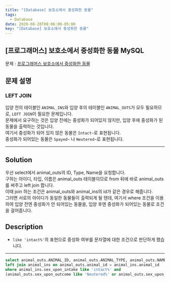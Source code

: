 ```yaml
---
title: "[Database] 보호소에서 중성화한 동물"
tags:
  - Database
date: 2020-08-28T08:06:00-05:00
key: "[Database] 보호소에서 중성화한 동물"
---
```


## [프로그래머스] 보호소에서 중성화한 동물 MySQL

<!--more-->

문제 : [프로그래머스 보호소에서 중성화한 동물](https://programmers.co.kr/learn/courses/30/lessons/59045)

## 문제 설명

### LEFT JOIN

입양 전의 테이블인 `ANIMAL_INS`와 입양 후의 테이블인 `ANIMAL_OUTS`가 모두 필요하므로, `LEFT JOIN`이 필요한 문제입니다.<br>
문제에서 요구하는 것은 입양 전에는 중성화가 되어있지 않지만, 입양 후에 중성화가 된 동물을 출력하는 것입니다.<br>
여기서 중성화가 되어 있지 않은 동물은 `Intact~`로 표현됩니다.<br>
중성화가 되어있는 동물은 `Spayed~` 나 `Neutered~`로 표현됩니다.<br>


---

## Solution

우선 select에서 animal_outs의 ID, Type, Name을 요청합니다.<br>
구하는 아이디, 타입, 이름은 animal_outs 테이블이므로 from 뒤에 바로 animal_outs를 써주고 left join 합니다.<br>
이때 join 하는 조건은 animal_outs와 animal_ins의 id가 같은 경우로 해줍니다.<br>
그러면 서로의 아이디가 동일한 동물들이 출력되게 될 텐데, 여기서 where 조건을 이용하여 입양 전엔 중성화가 안 되어있는 동물을, 입양 후엔 중성화가 되어있는 동물로 조건을 걸어줍니다.<br>


## Description

- `like 'intact%'`의 표현으로 중성화 여부를 문자열에 대한 조건으로 판단하게 했습니다.

---

```sql
select animal_outs.ANIMAL_ID, animal_outs.ANIMAL_TYPE, animal_outs.NAME from animal_outs 
left join animal_ins on animal_outs.animal_id = animal_ins.animal_id 
where animal_ins.sex_upon_intake like 'intact%' and 
(animal_outs.sex_upon_outcome like 'Neutered%' or animal_outs.sex_upon_outcome like 'Spayed%')
```
